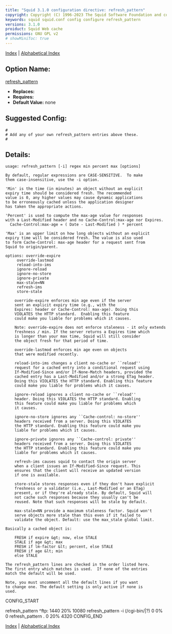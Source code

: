 ```yaml
---
title: "Squid 3.1.0 configuration directive: refresh_pattern"
copyright: Copyright (C) 1996-2023 The Squid Software Foundation and contributors
keywords: squid squid.conf config configure refresh_pattern
versions: 3.1.0
proiduct: Squid Web cache
permissions: GNU GPL v2
# showMiniToc: true
---
```

[Index](index#toc_refresh_pattern) | [Alphabetical Index](index_all#toc_refresh_pattern)

## Option Name:
[refresh_pattern](#refresh_pattern)
 * **Replaces:** 
 * **Requires:** 
 * **Default Value:** none


## Suggested Config:
```plaintext
#
# Add any of your own refresh_pattern entries above these.
#

```

## Details:

	usage: refresh_pattern [-i] regex min percent max [options]

	By default, regular expressions are CASE-SENSITIVE.  To make
	them case-insensitive, use the -i option.

	'Min' is the time (in minutes) an object without an explicit
	expiry time should be considered fresh. The recommended
	value is 0, any higher values may cause dynamic applications
	to be erroneously cached unless the application designer
	has taken the appropriate actions.

	'Percent' is used to compute the max-age value for responses
	with a Last-Modified header and no Cache-Control:max-age nor Expires.
	  Cache-Control:max-age = ( Date - Last-Modified ) * percent

	'Max' is an upper limit on how long objects without an explicit
	expiry time will be considered fresh. The value is also used
	to form Cache-Control: max-age header for a request sent from
	Squid to origin/parent.

	options: override-expire
		 override-lastmod
		 reload-into-ims
		 ignore-reload
		 ignore-no-store
		 ignore-private
		 max-stale=NN
		 refresh-ims
		 store-stale

		override-expire enforces min age even if the server
		sent an explicit expiry time (e.g., with the
		Expires: header or Cache-Control: max-age). Doing this
		VIOLATES the HTTP standard.  Enabling this feature
		could make you liable for problems which it causes.

		Note: override-expire does not enforce staleness - it only extends
		freshness / min. If the server returns a Expires time which
		is longer than your max time, Squid will still consider
		the object fresh for that period of time.

		override-lastmod enforces min age even on objects
		that were modified recently.

		reload-into-ims changes a client no-cache or ``reload''
		request for a cached entry into a conditional request using
		If-Modified-Since and/or If-None-Match headers, provided the
		cached entry has a Last-Modified and/or a strong ETag header.
		Doing this VIOLATES the HTTP standard. Enabling this feature
		could make you liable for problems which it causes.

		ignore-reload ignores a client no-cache or ``reload''
		header. Doing this VIOLATES the HTTP standard. Enabling
		this feature could make you liable for problems which
		it causes.

		ignore-no-store ignores any ``Cache-control: no-store''
		headers received from a server. Doing this VIOLATES
		the HTTP standard. Enabling this feature could make you
		liable for problems which it causes.

		ignore-private ignores any ``Cache-control: private''
		headers received from a server. Doing this VIOLATES
		the HTTP standard. Enabling this feature could make you
		liable for problems which it causes.

		refresh-ims causes squid to contact the origin server
		when a client issues an If-Modified-Since request. This
		ensures that the client will receive an updated version
		if one is available.

		store-stale stores responses even if they don't have explicit
		freshness or a validator (i.e., Last-Modified or an ETag)
		present, or if they're already stale. By default, Squid will
		not cache such responses because they usually can't be
		reused. Note that such responses will be stale by default.

		max-stale=NN provide a maximum staleness factor. Squid won't
		serve objects more stale than this even if it failed to
		validate the object. Default: use the max_stale global limit.

	Basically a cached object is:

		FRESH if expire &gt; now, else STALE
		STALE if age &gt; max
		FRESH if lm-factor &lt; percent, else STALE
		FRESH if age &lt; min
		else STALE

	The refresh_pattern lines are checked in the order listed here.
	The first entry which matches is used.  If none of the entries
	match the default will be used.

	Note, you must uncomment all the default lines if you want
	to change one. The default setting is only active if none is
	used.

CONFIG_START

refresh_pattern ^ftp:		1440	20%	10080
refresh_pattern -i (/cgi-bin/|\?) 0	0%	0
refresh_pattern .		0	20%	4320
CONFIG_END



[Index](index#toc_refresh_pattern) | [Alphabetical Index](index_all#toc_refresh_pattern)

